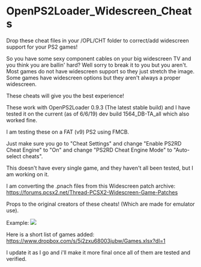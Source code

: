 # OpenPS2Loader_Widescreen_Cheats
Drop these cheat files in your /OPL/CHT folder to correct/add widescreen support for your PS2 games!

So you have some sexy component cables on your big widescreen TV and you think you are ballin' hard?
Well sorry to break it to you but you aren't.
Most games do not have widescreen support so they just stretch the image.
Some games have widescreen options but they aren't always a proper widescreen.

These cheats will give you the best experience!

These work with OpenPS2Loader 0.9.3 (The latest stable build) and I have tested it on the current (as of 6/6/19) dev build 1564_DB-TA_all which also worked fine.

I am testing these on a FAT (v9) PS2 using FMCB.

Just make sure you go to "Cheat Settings" and change "Enable PS2RD Cheat Engine" to "On" and change "PS2RD Cheat Engine Mode" to "Auto-select cheats".

This doesn't have every single game, and they haven't all been tested, but I am working on it. 

I am converting the .pnach files from this Widescreen patch archive:
https://forums.pcsx2.net/Thread-PCSX2-Widescreen-Game-Patches

Props to the original creators of these cheats! (Which are made for emulator use).

Example:
<img src="https://i.imgur.com/gYElt.giff">

Here is a short list of games added: https://www.dropbox.com/s/5j2zxu68003jubw/Games.xlsx?dl=1

I update it as I go and i'll make it more final once all of them are tested and verified.
